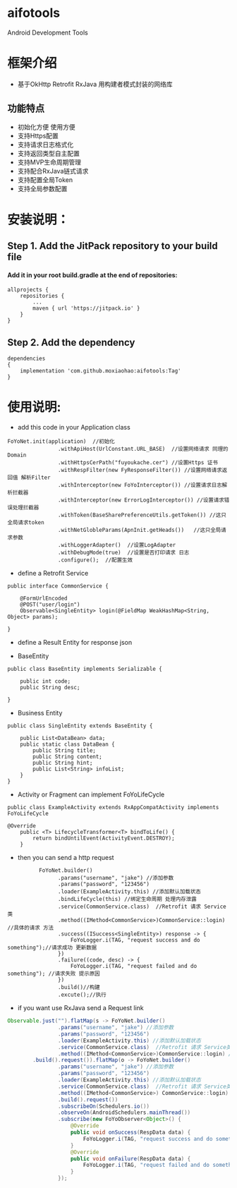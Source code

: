 # aifotools
Android Development Tools

# 框架介绍
- 基于OkHttp Retrofit RxJava 用构建者模式封装的网络库 

## 功能特点
- 初始化方便 使用方便
- 支持Https配置
- 支持请求日志格式化
- 支持返回类型自主配置
- 支持MVP生命周期管理
- 支持配合RxJava链式请求
- 支持配置全局Token
- 支持全局参数配置

# 安装说明：

## Step 1. Add the JitPack repository to your build file

#### Add it in your root build.gradle at the end of repositories:
```
allprojects {
	repositories {
		...
		maven { url 'https://jitpack.io' }
	}
}
```

## Step 2. Add the dependency
```
dependencies 
{
	implementation 'com.github.moxiaohao:aifotools:Tag'
}
```

# 使用说明:

- add this code in your Application class
```
FoYoNet.init(application)  //初始化
                .withApiHost(UrlConstant.URL_BASE)  //设置网络请求 同理的 Domain
                .withHttpsCerPath("fuyoukache.cer") //设置Https 证书
                .withRespFilter(new FyResponseFilter()) //设置网络请求返回值 解析Filter
                .withInterceptor(new FoYoInterceptor()) //设置请求日志解析拦截器
                .withInterceptor(new ErrorLogInterceptor()) //设置请求错误处理拦截器
                .withToken(BaseSharePreferenceUtils.getToken()) //这只全局请求token
                .withNetGlobleParams(ApnInit.getHeads())   //这只全局请求参数
                .withLoggerAdapter()  //设置LogAdapter
                .withDebugMode(true)  //设置是否打印请求 日志
                .configure();  //配置生效
```



- define a Retrofit Service 
```
public interface CommonService {

    @FormUrlEncoded
    @POST("user/login")
    Observable<SingleEntity> login(@FieldMap WeakHashMap<String, Object> params);

}
```

- define a Result Entity for response json 

- BaseEntity
```
public class BaseEntity implements Serializable {

    public int code;
    public String desc;

}
```
- Business Entity
```
public class SingleEntity extends BaseEntity {

    public List<DataBean> data;
    public static class DataBean {
        public String title;
        public String content;
        public String hint;
        public List<String> infoList;
    }
}
```

- Activity or Fragment can implement FoYoLifeCycle
```
public class ExampleActivity extends RxAppCompatActivity implements FoYoLifeCycle
```
```
@Override
    public <T> LifecycleTransformer<T> bindToLife() {
        return bindUntilEvent(ActivityEvent.DESTROY);
    }
```

- then you can send a http request 

```
          FoYoNet.builder()
                .params("username", "jake") //添加参数
                .params("password", "123456")
                .loader(ExampleActivity.this) //添加默认加载状态
                .bindLifeCycle(this) //绑定生命周期 处理内存泄露
                .service(CommonService.class)  //Retrofit 请求 Service类
                .method((IMethod<CommonService>)CommonService::login) //具体的请求 方法
                .success((ISuccess<SingleEntity>) response -> {
                    FoYoLogger.i(TAG, "request success and do something");//请求成功 更新数据
                })
                .failure((code, desc) -> {
                    FoYoLogger.i(TAG, "request failed and do something"); //请求失败 提示原因
                })
                .build()//构建
                .excute();//执行
```

- if you want use RxJava send a Request link  

```java
Observable.just("").flatMap(s -> FoYoNet.builder()
                .params("username", "jake") //添加参数
                .params("password", "123456")
                .loader(ExampleActivity.this) //添加默认加载状态
                .service(CommonService.class)  //Retrofit 请求 Service类
                .method((IMethod<CommonService>)CommonService::login) //具体的请求 方法;
        .build().request()).flatMap(o -> FoYoNet.builder()
                .params("username", "jake") //添加参数
                .params("password", "123456")
                .loader(ExampleActivity.this) //添加默认加载状态
                .service(CommonService.class)  //Retrofit 请求 Service类
                .method((IMethod<CommonService>) CommonService::login) //具体的请求 方法;
                .build().request())
                .subscribeOn(Schedulers.io())
                .observeOn(AndroidSchedulers.mainThread())
                .subscribe(new FoYoObserver<Object>() {
                    @Override
                    public void onSuccess(RespData data) {
                        FoYoLogger.i(TAG, "request success and do something");//请求成功 更新数据
                    }
                    @Override
                    public void onFailure(RespData data) {
                        FoYoLogger.i(TAG, "request failed and do something"); //请求失败 提示原因
                    }
                });

```







